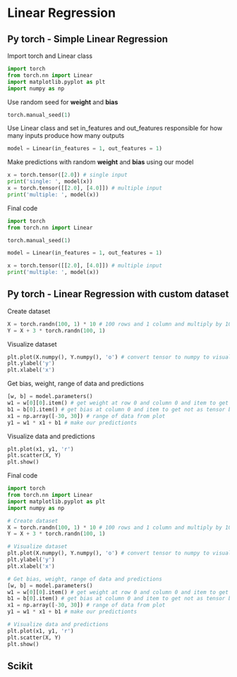 # Linear Regression

## Py torch - Simple Linear Regression
Import torch and Linear class
```py
import torch
from torch.nn import Linear
import matplotlib.pyplot as plt
import numpy as np
```
Use random seed for **weight** and **bias**
```py
torch.manual_seed(1)
```
Use Linear class and set in_features and out_features responsible for how many inputs produce how many outputs 
```py
model = Linear(in_features = 1, out_features = 1)
```
Make predictions with random **weight** and **bias** using our model
```py
x = torch.tensor([2.0]) # single input
print('single: ', model(x))
x = torch.tensor([[2.0], [4.0]]) # multiple input
print('multiple: ', model(x))
```
Final code
```py
import torch
from torch.nn import Linear

torch.manual_seed(1)

model = Linear(in_features = 1, out_features = 1)

x = torch.tensor([[2.0], [4.0]]) # multiple input
print('multiple: ', model(x))
```
## Py torch - Linear Regression with custom dataset
Create dataset
```py
X = torch.randn(100, 1) * 10 # 100 rows and 1 column and multiply by 10 to increase variation
Y = X + 3 * torch.randn(100, 1)
```
Visualize dataset
```py
plt.plot(X.numpy(), Y.numpy(), 'o') # convert tensor to numpy to visualize
plt.ylabel('y')
plt.xlabel('x')
```
Get bias, weight, range of data and predictions
```py
[w, b] = model.parameters()
w1 = w[0][0].item() # get weight at row 0 and column 0 and item to get not as tensor but as python number
b1 = b[0].item() # get bias at column 0 and item to get not as tensor but as python number
x1 = np.array([-30, 30]) # range of data from plot
y1 = w1 * x1 + b1 # make our predictionts 
```
Visualize data and predictions
```py
plt.plot(x1, y1, 'r')
plt.scatter(X, Y)
plt.show()
```
Final code
```py
import torch
from torch.nn import Linear
import matplotlib.pyplot as plt
import numpy as np

# Create dataset
X = torch.randn(100, 1) * 10 # 100 rows and 1 column and multiply by 10 to increase variation
Y = X + 3 * torch.randn(100, 1)

# Visualize dataset
plt.plot(X.numpy(), Y.numpy(), 'o') # convert tensor to numpy to visualize
plt.ylabel('y')
plt.xlabel('x')

# Get bias, weight, range of data and predictions
[w, b] = model.parameters()
w1 = w[0][0].item() # get weight at row 0 and column 0 and item to get not as tensor but as python number
b1 = b[0].item() # get bias at column 0 and item to get not as tensor but as python number
x1 = np.array([-30, 30]) # range of data from plot
y1 = w1 * x1 + b1 # make our predictionts

# Visualize data and predictions
plt.plot(x1, y1, 'r')
plt.scatter(X, Y)
plt.show()
```
## Scikit
